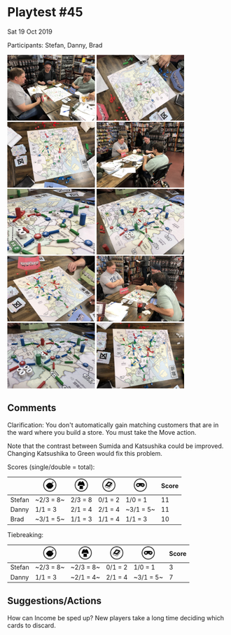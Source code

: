 # Playtest #45

Sat 19 Oct 2019

Participants: Stefan, Danny, Brad

<img src="images/pt45/pt45-3014.jpg" height="150px"/> <img src="images/pt45/pt45-3015.jpg" height="150px"/> <img src="images/pt45/pt45-3016.jpg" height="150px"/> <img src="images/pt45/pt45-3017.jpg" height="150px"/> <img src="images/pt45/pt45-3018.jpg" height="150px"/> <img src="images/pt45/pt45-3019.jpg" height="150px"/> <img src="images/pt45/pt45-3020.jpg" height="150px"/> <img src="images/pt45/pt45-3021.jpg" height="150px"/> <img src="images/pt45/pt45-3022.jpg" height="150px"/> <img src="images/pt45/pt45-3023.jpg" height="150px"/> 

## Comments

Clarification: You don't automatically gain matching customers that are in the ward where you build a store. You must take the Move action.

Note that the contrast between Sumida and Katsushika could be improved. Changing Katsushika to Green would fix this problem.

Scores (single/double = total):

|         |  <img src="../components/customers/food.png" height="30px"/>  |  <img src="../components/customers/clothing.png" height="30px"/>  |  <img src="../components/customers/books.png" height="30px"/>  |  <img src="../components/customers/electronics.png" height="30px"/>  | Score |
| ------- | --- | --- | --- | --- | --- |
| Stefan  |~2/3 = 8~| 2/3 = 8 | 0/1 = 2 | 1/0 = 1  | 11 |
| Danny   | 1/1 = 3 | 2/1 = 4 | 2/1 = 4 |~3/1 = 5~ | 11 |
| Brad    |~3/1 = 5~| 1/1 = 3 | 1/1 = 4 | 1/1 = 3  | 10 |

Tiebreaking:

|         |  <img src="../components/customers/food.png" height="30px"/>  |  <img src="../components/customers/clothing.png" height="30px"/>  |  <img src="../components/customers/books.png" height="30px"/>  |  <img src="../components/customers/electronics.png" height="30px"/>  | Score |
| ------- | --- | --- | --- | --- | --- |
| Stefan  |~2/3 = 8~|~2/3 = 8~| 0/1 = 2 | 1/0 = 1  |  3 |
| Danny   | 1/1 = 3 |~2/1 = 4~| 2/1 = 4 |~3/1 = 5~ |  7 |


## Suggestions/Actions

How can Income be sped up? New players take a long time deciding which cards to discard.